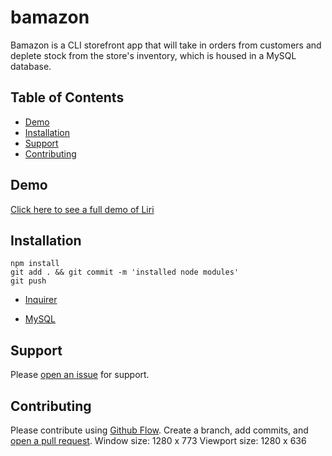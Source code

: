 # bamazon
Bamazon is a CLI storefront app that will take in orders from customers and deplete stock from the store's inventory, which is housed in a MySQL database.


## Table of Contents
- [Demo](#demo)
- [Installation](#installation)
- [Support](#support)
- [Contributing](#contributing)




## Demo
[Click here to see a full demo of Liri](https://www.youtube.com/watch?v=WZeTd8xHKsg)




## Installation


 ```
 npm install 
 git add . && git commit -m 'installed node modules'
 git push

 ```

* [Inquirer](https://www.npmjs.com/package/inquirer/v/0.2.3)

* [MySQL](https://www.npmjs.com/package/mysql)


  


## Support

Please [open an issue](https://github.com/zenwattage/bamazon/issues/new) for support.

## Contributing

Please contribute using [Github Flow](https://guides.github.com/introduction/flow/). Create a branch, add commits, and [open a pull request](https://github.com/zenwattage/bamazon/compare).
Window size: 1280 x 773
Viewport size: 1280 x 636